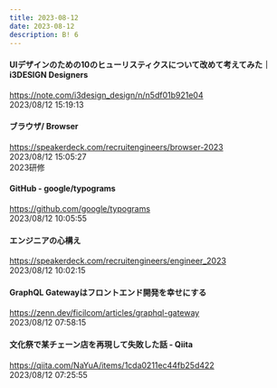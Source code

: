 ```yaml
---
title: 2023-08-12
date: 2023-08-12
description: B! 6
---
```


#### UIデザインのための10のヒューリスティクスについて改めて考えてみた｜i3DESIGN Designers
https://note.com/i3design_design/n/n5df01b921e04<br>
2023/08/12 15:19:13<br>


#### ブラウザ/ Browser
https://speakerdeck.com/recruitengineers/browser-2023<br>
2023/08/12 15:05:27<br>
2023研修


#### GitHub - google/typograms
https://github.com/google/typograms<br>
2023/08/12 10:05:55<br>


#### エンジニアの心構え
https://speakerdeck.com/recruitengineers/engineer_2023<br>
2023/08/12 10:02:15<br>


#### GraphQL Gatewayはフロントエンド開発を幸せにする
https://zenn.dev/ficilcom/articles/graphql-gateway<br>
2023/08/12 07:58:15<br>


#### 文化祭で某チェーン店を再現して失敗した話 - Qiita
https://qiita.com/NaYuA/items/1cda0211ec44fb25d422<br>
2023/08/12 07:25:55<br>


